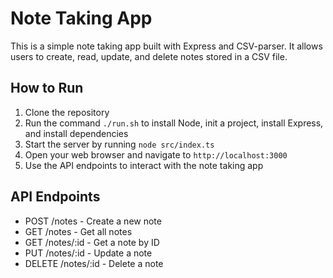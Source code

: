 Note Taking App
================

This is a simple note taking app built with Express and CSV-parser. It allows users to create, read, update, and delete notes stored in a CSV file.

How to Run
------------

1. Clone the repository
2. Run the command `./run.sh` to install Node, init a project, install Express, and install dependencies
3. Start the server by running `node src/index.ts`
4. Open your web browser and navigate to `http://localhost:3000`
5. Use the API endpoints to interact with the note taking app

API Endpoints
-------------

* POST /notes - Create a new note
* GET /notes - Get all notes
* GET /notes/:id - Get a note by ID
* PUT /notes/:id - Update a note
* DELETE /notes/:id - Delete a note
